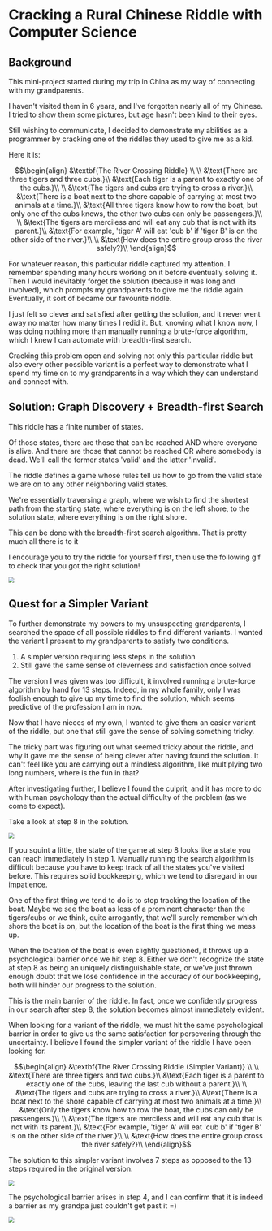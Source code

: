 # Cracking a Rural Chinese Riddle with Computer Science

## Background
This mini-project started during my trip in China as my way of connecting with my grandparents.

I haven't visited them in 6 years, and I've forgotten nearly all of my Chinese.
I tried to show them some pictures, but age hasn't been kind to their eyes.

Still wishing to communicate, I decided to demonstrate my abilities as a programmer by cracking one of the riddles they used to give me as a kid.

Here it is:
```math
\begin{align}
&\textbf{The River Crossing Riddle} \\
\\
&\text{There are three tigers and three cubs.}\\
&\text{Each tiger is a parent to exactly one of the cubs.}\\
\\
&\text{The tigers and cubs are trying to cross a river.}\\
&\text{There is a boat next to the shore capable of carrying at most two animals at a time.}\\
&\text{All three tigers know how to row the boat, but only one of the cubs knows, the other two cubs can only be passengers.}\\
\\
&\text{The tigers are merciless and will eat any cub that is not with its parent.}\\
&\text{For example, 'tiger A' will eat 'cub b' if 'tiger B' is on the other side of the river.}\\
\\
&\text{How does the entire group cross the river safely?}\\
\end{align}
```


For whatever reason, this particular riddle captured my attention. 
I remember spending many hours working on it before eventually solving it.
Then I would inevitably forget the solution (because it was long and involved), which prompts my grandparents to give me the riddle again.
Eventually, it sort of became our favourite riddle.

I just felt so clever and satisfied after getting the solution, and it never went away no matter how many times I redid it.
But, knowing what I know now, I was doing nothing more than manually running a brute-force algorithm, which I knew I can automate with breadth-first search.

Cracking this problem open and solving not only this particular riddle but also every other possible variant is a perfect way to demonstrate what I spend my time on to my grandparents in a way which they can understand and connect with.

## Solution: Graph Discovery + Breadth-first Search
This riddle has a finite number of states.

Of those states, there are those that can be reached AND where everyone is alive.
And there are those that cannot be reached OR where somebody is dead.
We'll call the former states 'valid' and the latter 'invalid'.

The riddle defines a game whose rules tell us how to go from the valid state we are on to any other neighboring valid states.

We're essentially traversing a graph, where we wish to find the shortest path from the starting state, where everything is on the left shore, to the solution state, where everything is on the right shore.

This can be done with the breadth-first search algorithm.
That is pretty much all there is to it

I encourage you to try the riddle for yourself first, then use the following gif to check that you got the right solution!

<img src="3t3c.gif" style="zoom:70%;" />

## Quest for a Simpler Variant
To further demonstrate my powers to my unsuspecting grandparents, I searched the space of all possible riddles to find different variants.
I wanted the variant I present to my grandparents to satisfy two conditions.

1. A simpler version requiring less steps in the solution
1. Still gave the same sense of cleverness and satisfaction once solved

The version I was given was too difficult, it involved running a brute-force algorithm by hand for 13 steps.
Indeed, in my whole family, only I was foolish enough to give up my time to find the solution, which seems predictive of the profession I am in now.

Now that I have nieces of my own, I wanted to give them an easier variant of the riddle, but one that still gave the sense of solving something tricky.

The tricky part was figuring out what seemed tricky about the riddle, and why it gave me the sense of being clever after having found the solution.
It can't feel like you are carrying out a mindless algorithm, like multiplying two long numbers, where is the fun in that?

After investigating further, I believe I found the culprit, and it has more to do with human psychology than the actual difficulty of the problem (as we come to expect).

Take a look at step 8 in the solution.

<img src="3t3c-barrier.png" style="zoom:70%;" />

If you squint a little, the state of the game at step 8 looks like a state you can reach immediately in step 1.
Manually running the search algorithm is difficult because you have to keep track of all the states you've visited before.
This requires solid bookkeeping, which we tend to disregard in our impatience.

One of the first thing we tend to do is to stop tracking the location of the boat.
Maybe we see the boat as less of a prominent character than the tigers/cubs or we think, quite arrogantly, that we'll surely remember which shore the boat is on, but the location of the boat is the first thing we mess up.

When the location of the boat is even slightly questioned, it throws up a psychological barrier once we hit step 8.
Either we don't recognize the state at step 8 as being an uniquely distinguishable state, or we've just thrown enough doubt that we lose confidence in the accuracy of our bookkeeping, both will hinder our progress to the solution.

This is the main barrier of the riddle.
In fact, once we confidently progress in our search after step 8, the solution becomes almost immediately evident.

When looking for a variant of the riddle, we must hit the same psychological barrier in order to give us the same satisfaction for persevering through the uncertainty.
I believe I found the simpler variant of the riddle I have been looking for.
```math
\begin{align}
&\textbf{The River Crossing Riddle (Simpler Variant)} \\
\\
&\text{There are three tigers and two cubs.}\\
&\text{Each tiger is a parent to exactly one of the cubs, leaving the last cub without a parent.}\\
\\
&\text{The tigers and cubs are trying to cross a river.}\\
&\text{There is a boat next to the shore capable of carrying at most two animals at a time.}\\
&\text{Only the tigers know how to row the boat, the cubs can only be passengers.}\\
\\
&\text{The tigers are merciless and will eat any cub that is not with its parent.}\\
&\text{For example, 'tiger A' will eat 'cub b' if 'tiger B' is on the other side of the river.}\\
\\
&\text{How does the entire group cross the river safely?}\\
\end{align}
```
The solution to this simpler variant involves 7 steps as opposed to the 13 steps required in the original version.

<img src="3t2c.gif" style="zoom:70%;" />

The psychological barrier arises in step 4, and I can confirm that it is indeed a barrier as my grandpa just couldn't get past it =)

<img src="3t2c-barrier.png" style="zoom:70%;" />
